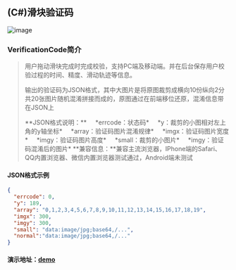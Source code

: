 ## (C#)滑块验证码
![image](https://raw.githubusercontent.com/eatage/VerificationCode/master/demo.png)

### VerificationCode简介

> <p>用户拖动滑块完成时完成校验，支持PC端及移动端。并在后台保存用户校验过程的时间、精度、滑动轨迹等信息。</p>
> <p>输出的验证码为JSON格式，其中大图片是将原图裁剪成横向10份纵向2分共20张图片随机混淆拼接而成的，原图通过在前端移位还原，混淆信息带在JSON上</p>
> **JSON格式说明：**
>&nbsp;&nbsp;&nbsp;&nbsp;*errcode：状态码*
>&nbsp;&nbsp;&nbsp;&nbsp;*y：裁剪的小图相对左上角的y轴坐标*
>&nbsp;&nbsp;&nbsp;&nbsp;*array：验证码图片混淆规律*
>&nbsp;&nbsp;&nbsp;&nbsp;*imgx：验证码图片宽度*
>&nbsp;&nbsp;&nbsp;&nbsp;*imgy：验证码图片高度*
>&nbsp;&nbsp;&nbsp;&nbsp;*small：裁剪的小图片*
>&nbsp;&nbsp;&nbsp;&nbsp;*imgy：验证码混淆后的图片*
>**兼容信息：**兼容主流浏览器，IPhone端的Safari、QQ内置浏览器、微信内置浏览器测试通过，Android端未测试
#### JSON格式示例
```  json
{
  "errcode": 0,
  "y": 189,
  "array": "0,1,2,3,4,5,6,7,8,9,10,11,12,13,14,15,16,17,18,19",
  "imgx": 300,
  "imgy": 300,
  "small": "data:image/jpg;base64,/...",
  "normal":"data:image/jpg;base64,/..."
}
```

#### 演示地址：[demo](http://120.76.164.184/vcode/demo.htm)
